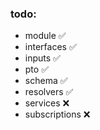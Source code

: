 ### todo:
 - module :white_check_mark:
 - interfaces :white_check_mark:
 - inputs :white_check_mark:
 - pto :white_check_mark:
 - schema :white_check_mark:
 - resolvers :white_check_mark:
 - services :x:
 - subscriptions :x: